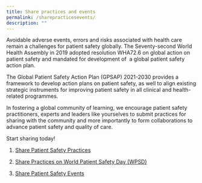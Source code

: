 ```yaml
---
title: Share practices and events
permalink: /sharepracticesevents/
description: ""
---
```

Avoidable adverse events, errors and risks associated with health care remain a challenges for patient safety globally. The Seventy-second World Health Assembly in 2019 adopted resolution WHA72.6 on global action on patient safety and mandated for development of  a global patient safety action plan. 

The Global Patient Safety Action Plan (GPSAP) 2021-2030 provides a framework to develop action plans on patient safety, as well to align existing strategic instruments for improving patient safety in all clinical and health-related programmes. 

In fostering a global community of learning, we encourage patient safety practitioners, experts and leaders like yourselves to submit practices for sharing with the community and more importantly to form collaborations to advance patient safety and quality of care.

Start sharing today!

1. [Share Patient Safety Practices](https://for.sg/gpsap-bestpractices)

3. [Share Practices on World Patient Safety Day (WPSD)](https://for.sg/wpsd-bestpractices)

5. [Share Patient Safety Events](https://for.sg/gkps-event-submission)